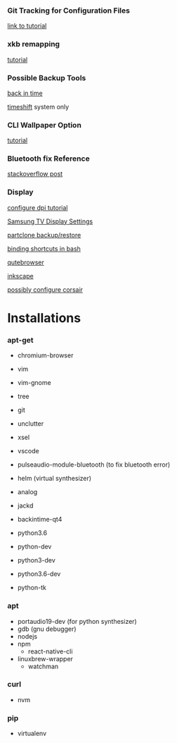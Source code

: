 ### Git Tracking for Configuration Files
[link to tutorial](https://developer.atlassian.com/blog/2016/02/best-way-to-store-dotfiles-git-bare-repo/)

### xkb remapping
[tutorial](https://www.linux.com/learn/hacking-your-linux-keyboard-xkb)

### Possible Backup Tools
[back in time](https://github.com/bit-team/backintime)

[timeshift](https://github.com/teejee2008/timeshift) system only

### CLI Wallpaper Option
[tutorial](https://unix.stackexchange.com/questions/275266/randomly-cycle-different-wallpapers-on-each-monitor)

### Bluetooth fix Reference
[stackoverflow post](https://askubuntu.com/questions/801404/bluetooth-connection-failed-blueman-bluez-errors-dbusfailederror-protocol-no)

### Display
[configure dpi tutorial](http://blog.mlindgren.ca/entry/2015/02/21/configuring-dpi-in-lubuntu-slash-lxde/)

[Samsung TV Display Settings](https://medium.com/@keredson/using-the-samsung-mu6300-40-4k-tv-as-a-computer-monitor-8582390bb824)

[partclone backup/restore](https://www.everything-linux-101.com/how-to/backup-everything/partclone-backups/)

[binding shortcuts in bash](https://www.computerhope.com/unix/bash/bind.htm)

[qutebrowser](https://askubuntu.com/questions/954539/installing-qutebrowser)

[inkscape](http://ubuntuhandbook.org/index.php/2017/01/install-inkscape-0-92-ppa-ubuntu-16-04-16-10-14-04/)

[possibly configure corsair](https://github.com/ccMSC/ckb)

# Installations

### apt-get
* chromium-browser
* vim
* vim-gnome
* tree
* git
* unclutter
* xsel
* vscode

* pulseaudio-module-bluetooth (to fix bluetooth error)
* helm (virtual synthesizer)
* analog
* jackd
* backintime-qt4

* python3.6
* python-dev
* python3-dev
* python3.6-dev
* python-tk

### apt
* portaudio19-dev (for python synthesizer)
* gdb (gnu debugger)
* nodejs
* npm
	* react-native-cli
* linuxbrew-wrapper
	* watchman

### curl
* nvm

### pip
* virtualenv
